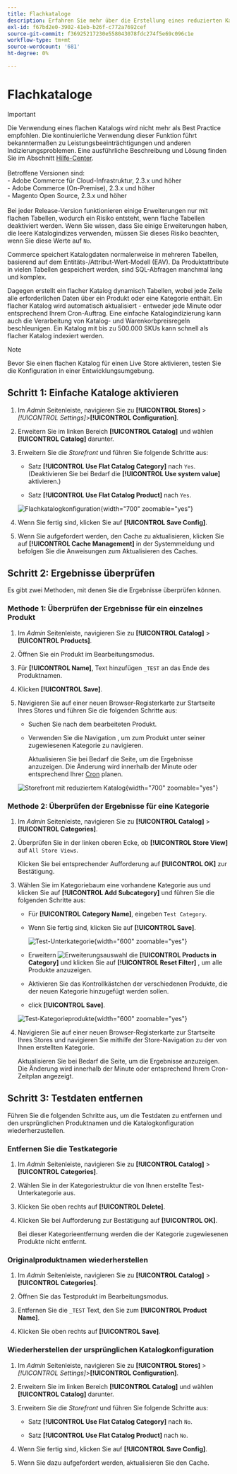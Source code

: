 ```yaml
---
title: Flachkataloge
description: Erfahren Sie mehr über die Erstellung eines reduzierten Katalogs, in dem jede Zeile alle erforderlichen Daten zu einem Produkt oder einer Kategorie enthält.
exl-id: f67bd2e0-3902-41eb-b26f-c772a7692cef
source-git-commit: f36925217230e558043078fdc274f5e69c096c1e
workflow-type: tm+mt
source-wordcount: '681'
ht-degree: 0%

---
```


# Flachkataloge

>[!IMPORTANT]
>
>Die Verwendung eines flachen Katalogs wird nicht mehr als Best Practice empfohlen. Die kontinuierliche Verwendung dieser Funktion führt bekanntermaßen zu Leistungsbeeinträchtigungen und anderen Indizierungsproblemen. Eine ausführliche Beschreibung und Lösung finden Sie im Abschnitt [Hilfe-Center](https://experienceleague.adobe.com/docs/commerce-knowledge-base/kb/troubleshooting/miscellaneous/slow-performance-slow-and-long-running-crons.html).<br/><br/>Betroffene Versionen sind: <br/>- Adobe Commerce für Cloud-Infrastruktur, 2.3.x und höher<br/>- Adobe Commerce (On-Premise), 2.3.x und höher<br/>- Magento Open Source, 2.3.x und höher <br/><br/>Bei jeder Release-Version funktionieren einige Erweiterungen nur mit flachen Tabellen, wodurch ein Risiko entsteht, wenn flache Tabellen deaktiviert werden. Wenn Sie wissen, dass Sie einige Erweiterungen haben, die leere Katalogindizes verwenden, müssen Sie dieses Risiko beachten, wenn Sie diese Werte auf `No`.

Commerce speichert Katalogdaten normalerweise in mehreren Tabellen, basierend auf dem Entitäts-/Attribut-Wert-Modell (EAV). Da Produktattribute in vielen Tabellen gespeichert werden, sind SQL-Abfragen manchmal lang und komplex.

Dagegen erstellt ein flacher Katalog dynamisch Tabellen, wobei jede Zeile alle erforderlichen Daten über ein Produkt oder eine Kategorie enthält. Ein flacher Katalog wird automatisch aktualisiert - entweder jede Minute oder entsprechend Ihrem Cron-Auftrag. Eine einfache Katalogindizierung kann auch die Verarbeitung von Katalog- und Warenkorbpreisregeln beschleunigen. Ein Katalog mit bis zu 500.000 SKUs kann schnell als flacher Katalog indexiert werden.

>[!NOTE]
>
>Bevor Sie einen flachen Katalog für einen Live Store aktivieren, testen Sie die Konfiguration in einer Entwicklungsumgebung.

## Schritt 1: Einfache Kataloge aktivieren

1. Im _Admin_ Seitenleiste, navigieren Sie zu **[!UICONTROL Stores]** > _[!UICONTROL Settings]_>**[!UICONTROL Configuration]**.

1. Erweitern Sie im linken Bereich **[!UICONTROL Catalog]** und wählen **[!UICONTROL Catalog]** darunter.

1. Erweitern Sie die _Storefront_ und führen Sie folgende Schritte aus:

   - Satz **[!UICONTROL Use Flat Catalog Category]** nach `Yes`. (Deaktivieren Sie bei Bedarf die **[!UICONTROL Use system value]** aktivieren.)

   - Satz **[!UICONTROL Use Flat Catalog Product]** nach `Yes`.

   ![Flachkatalogkonfiguration](./assets/use-flat-catalog.png){width="700" zoomable="yes"}

1. Wenn Sie fertig sind, klicken Sie auf **[!UICONTROL Save Config]**.

1. Wenn Sie aufgefordert werden, den Cache zu aktualisieren, klicken Sie auf **[!UICONTROL Cache Management]** in der Systemmeldung und befolgen Sie die Anweisungen zum Aktualisieren des Caches.

## Schritt 2: Ergebnisse überprüfen

Es gibt zwei Methoden, mit denen Sie die Ergebnisse überprüfen können.

### Methode 1: Überprüfen der Ergebnisse für ein einzelnes Produkt

1. Im _Admin_ Seitenleiste, navigieren Sie zu **[!UICONTROL Catalog]** > **[!UICONTROL Products]**.

1. Öffnen Sie ein Produkt im Bearbeitungsmodus.

1. Für **[!UICONTROL Name]**, Text hinzufügen `_TEST` an das Ende des Produktnamen.

1. Klicken **[!UICONTROL Save]**.

1. Navigieren Sie auf einer neuen Browser-Registerkarte zur Startseite Ihres Stores und führen Sie die folgenden Schritte aus:

   - Suchen Sie nach dem bearbeiteten Produkt.

   - Verwenden Sie die Navigation , um zum Produkt unter seiner zugewiesenen Kategorie zu navigieren.

     Aktualisieren Sie bei Bedarf die Seite, um die Ergebnisse anzuzeigen. Die Änderung wird innerhalb der Minute oder entsprechend Ihrer [Cron](../systems/cron.md) planen.

   ![Storefront mit reduziertem Katalog](./assets/storefront-flat-catalog-enabled.png){width="700" zoomable="yes"}

### Methode 2: Überprüfen der Ergebnisse für eine Kategorie

1. Im _Admin_ Seitenleiste, navigieren Sie zu **[!UICONTROL Catalog]** > **[!UICONTROL Categories]**.

1. Überprüfen Sie in der linken oberen Ecke, ob **[!UICONTROL Store View]** auf `All Store Views`.

   Klicken Sie bei entsprechender Aufforderung auf **[!UICONTROL OK]** zur Bestätigung.

1. Wählen Sie im Kategoriebaum eine vorhandene Kategorie aus und klicken Sie auf **[!UICONTROL Add Subcategory]** und führen Sie die folgenden Schritte aus:

   - Für **[!UICONTROL Category Name]**, eingeben `Test Category`.

   - Wenn Sie fertig sind, klicken Sie auf **[!UICONTROL Save]**.

     ![Test-Unterkategorie](./assets/catalog-flat-test-category.png){width="600" zoomable="yes"}

   - Erweitern ![Erweiterungsauswahl](../assets/icon-display-expand.png) die **[!UICONTROL Products in Category]** und klicken Sie auf **[!UICONTROL Reset Filter]** , um alle Produkte anzuzeigen.

   - Aktivieren Sie das Kontrollkästchen der verschiedenen Produkte, die der neuen Kategorie hinzugefügt werden sollen.

   - click **[!UICONTROL Save]**.

   ![Test-Kategorieprodukte](./assets/catalog-flat-test-category-products.png){width="600" zoomable="yes"}

1. Navigieren Sie auf einer neuen Browser-Registerkarte zur Startseite Ihres Stores und navigieren Sie mithilfe der Store-Navigation zu der von Ihnen erstellten Kategorie.

   Aktualisieren Sie bei Bedarf die Seite, um die Ergebnisse anzuzeigen. Die Änderung wird innerhalb der Minute oder entsprechend Ihrem Cron-Zeitplan angezeigt.

## Schritt 3: Testdaten entfernen

Führen Sie die folgenden Schritte aus, um die Testdaten zu entfernen und den ursprünglichen Produktnamen und die Katalogkonfiguration wiederherzustellen.

### Entfernen Sie die Testkategorie

1. Im _Admin_ Seitenleiste, navigieren Sie zu **[!UICONTROL Catalog]** > **[!UICONTROL Categories]**.

1. Wählen Sie in der Kategoriestruktur die von Ihnen erstellte Test-Unterkategorie aus.

1. Klicken Sie oben rechts auf **[!UICONTROL Delete]**.

1. Klicken Sie bei Aufforderung zur Bestätigung auf **[!UICONTROL OK]**.

   Bei dieser Kategorieentfernung werden die der Kategorie zugewiesenen Produkte nicht entfernt.

### Originalproduktnamen wiederherstellen

1. Im _Admin_ Seitenleiste, navigieren Sie zu **[!UICONTROL Catalog]** > **[!UICONTROL Categories]**.

1. Öffnen Sie das Testprodukt im Bearbeitungsmodus.

1. Entfernen Sie die `_TEST` Text, den Sie zum **[!UICONTROL Product Name]**.

1. Klicken Sie oben rechts auf **[!UICONTROL Save]**.

### Wiederherstellen der ursprünglichen Katalogkonfiguration

1. Im _Admin_ Seitenleiste, navigieren Sie zu **[!UICONTROL Stores]** > _[!UICONTROL Settings]_>**[!UICONTROL Configuration]**.

1. Erweitern Sie im linken Bereich **[!UICONTROL Catalog]** und wählen **[!UICONTROL Catalog]** darunter.

1. Erweitern Sie die _Storefront_ und führen Sie folgende Schritte aus:

   - Satz **[!UICONTROL Use Flat Catalog Category]** nach `No`.

   - Satz **[!UICONTROL Use Flat Catalog Product]** nach `No`.

1. Wenn Sie fertig sind, klicken Sie auf **[!UICONTROL Save Config]**.

1. Wenn Sie dazu aufgefordert werden, aktualisieren Sie den Cache.
